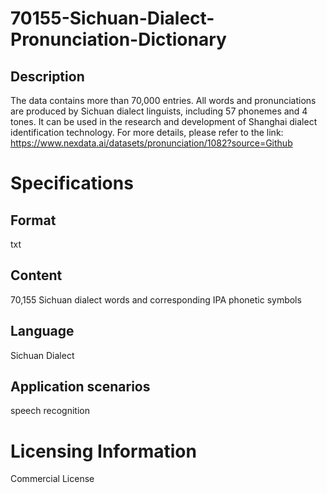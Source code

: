 # 70155-Sichuan-Dialect-Pronunciation-Dictionary

## Description
The data contains more than 70,000 entries. All words and pronunciations are produced by Sichuan dialect linguists, including 57 phonemes and 4 tones. It can be used in the research and development of Shanghai dialect identification technology.
For more details, please refer to the link: https://www.nexdata.ai/datasets/pronunciation/1082?source=Github


# Specifications
## Format
txt
## Content
70,155 Sichuan dialect words and corresponding IPA phonetic symbols
## Language
Sichuan Dialect
## Application scenarios
speech recognition

# Licensing Information
Commercial License

